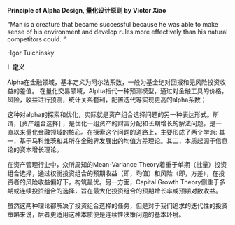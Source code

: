 **Principle of Alpha Design, 量化设计原则 by Victor Xiao**

“Man is a creature that became successful because he was able to make sense of his environment and develop rules more effectively than his natural competitors could. “

-Igor Tulchinsky

**I. 定义**

Alpha在金融领域，基本定义为阿尔法系数，一般为基金绝对回报和无风险投资收益的差值。
在量化交易领域，Alpha指代一种预测模型，通过对金融工具的价格，风险，收益进行预测，统计关系套利，配置迭代等实现更高的alpha系数；

这种对alpha的探索和优化，实际就是资产组合选择问题的另一种表达形式。所谓，[资产组合选择] ，是优化一组资产的财富分配和长期增长的解法问题，是一直以来量化金融领域的核心。在探索这个问题的道路上，主要形成了两个学派: 其一，基于马科维茨和其所在金融界发展出的均值方差理论。其二，本质起源于信息论的资本增长理论。

在资产管理行业中，众所周知的Mean-Variance Theory着重于单期（批量）投资组合选择，通过权衡投资组合的预期收益（即，均值）和风险（即，方差），在投资者的风险收益偏好下，构筑最优。另一方面，Capital Growth Theory侧重于多期或连续投资组合的选择，旨在最大化投资组合的预期增长率或预期对数收益。

虽然这两种理论都解决了投资组合选择的任务，但是对于我们追求的迭代性的投资策略来说，后者更适用这种本质便是连续性决策问题的基本环境。
